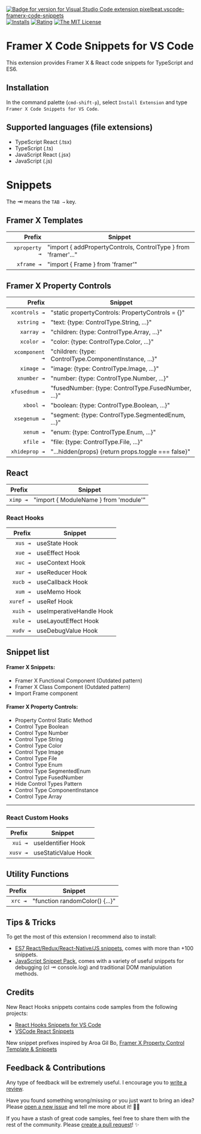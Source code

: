 [![Badge for version for Visual Studio Code extension pixelbeat.vscode-framerx-code-snippets](https://vsmarketplacebadge.apphb.com/version-short/pixelbeat.vscode-framerx-code-snippets.svg?color=blue&style=?style=for-the-badge&logo=visual-studio-code)](https://marketplace.visualstudio.com/items?itemName=pixelbeat.vscode-framerx-code-snippets)
[![Installs](https://vsmarketplacebadge.apphb.com/installs-short/pixelbeat.vscode-framerx-code-snippets.svg?color=blue&style=flat-square)](https://marketplace.visualstudio.com/items?itemName=pixelbeat.vscode-framerx-code-snippets)
[![Rating](https://vsmarketplacebadge.apphb.com/rating-short/pixelbeat.vscode-framerx-code-snippets.svg?color=blue&style=flat-square)](https://marketplace.visualstudio.com/items?itemName=pixelbeat.vscode-framerx-code-snippets)
[![The MIT License](https://img.shields.io/badge/license-MIT-orange.svg?color=blue&style=flat-square)](http://opensource.org/licenses/MIT)


# Framer X Code Snippets for VS Code


This extension provides Framer X & React code snippets for TypeScript and ES6.

## Installation

In the command palette (`cmd-shift-p`), select `Install Extension` and type `Framer X Code Snippets for VS Code`.

## Supported languages (file extensions)

- TypeScript React (.tsx)
- TypeScript (.ts)
- JavaScript React (.jsx)
- JavaScript (.js)

# Snippets

The **⇥** means the `TAB →` key.

## Framer X Templates

|        Prefix | Snippet                                                        |
|-------------: |----------------------------------------------------------------|
| `xproperty ⇥` | "import { addPropertyControls, ControlType } from 'framer'..." |
| `xframe ⇥`    | "import { Frame } from 'framer'"                               |


## Framer X Property Controls

|         Prefix | Snippet                                                |
|--------------: |--------------------------------------------------------|
| `xcontrols ⇥`  | "static propertyControls: PropertyControls = {}"       |
| `xstring ⇥`    | "text: {type: ControlType.String, ...}"                |
| `xarray ⇥`     | "children: {type: ControlType.Array, ...}"             |
| `xcolor ⇥`     | "color: {type: ControlType.Color, ...}"                |
| `xcomponent ⇥` | "children: {type: ControlType.ComponentInstance, ...}" |
| `ximage ⇥`     | "image: {type: ControlType.Image, ...}"                |
| `xnumber ⇥`    | "number: {type: ControlType.Number, ...}"              |
| `xfusednum ⇥`  | "fusedNumber: {type: ControlType.FusedNumber, ...}"    |
| `xbool ⇥`      | "boolean: {type: ControlType.Boolean, ...}"            |
| `xsegenum ⇥`   | "segment: {type: ControlType.SegmentedEnum, ...}"      |
| `xenum ⇥`      | "enum: {type: ControlType.Enum, ...}"                  |
| `xfile ⇥`      | "file: {type: ControlType.File, ...}"                  |
| `xhideprop ⇥`  | "...hidden(props) {return props.toggle === false}"     |


## React

|   Prefix | Snippet                                |
| -------: | ------------------------------------- |
| `ximp ⇥` | "import { ModuleName } from 'module'" |

### React Hooks

|    Prefix | Snippet                   |
| --------: | ------------------------ |
|   `xus ⇥` | useState Hook            |
|   `xue ⇥` | useEffect Hook           |
|   `xuc ⇥` | useContext Hook          |
|   `xur ⇥` | useReducer Hook          |
|  `xucb ⇥` | useCallback Hook         |
|   `xum ⇥` | useMemo Hook             |
| `xuref ⇥` | useRef Hook              |
|  `xuih ⇥` | useImperativeHandle Hook |
|  `xule ⇥` | useLayoutEffect Hook     |
|  `xudv ⇥` | useDebugValue Hook       |


## Snippet list



#### Framer X Snippets:

-  Framer X Functional Component (Outdated pattern)
-  Framer X Class Component (Outdated pattern)
-  Import Frame component

#### Framer X Property Controls:

-  Property Control Static Method
-  Control Type Boolean
-  Control Type Number
-  Control Type String
-  Control Type Color
-  Control Type Image
-  Control Type File
-  Control Type Enum
-  Control Type SegmentedEnum
-  Control Type FusedNumber
-  Hide Control Types Pattern
-  Control Type ComponentInstance
-  Control Type Array

---

### React Custom Hooks

|   Prefix | Snippet              |
| -------: | ------------------- |
|  `xui ⇥` | useIdentifier Hook  |
| `xusv ⇥` | useStaticValue Hook |

## Utility Functions

|  Prefix | Snippet                         |
| ------: | ------------------------------ |
| `xrc ⇥` | "function randomColor() {...}" |

## Tips & Tricks

To get the most of this extension I recommend also to install:

- [ES7 React/Redux/React-Native/JS snippets](https://github.com/dsznajder/vscode-es7-javascript-react-snippets), comes with more than +100 snippets.
- [JavaScript Snippet Pack](https://marketplace.visualstudio.com/items?itemName=akamud.vscode-javascript-snippet-pack), comes with a variety of useful snippets for debugging (cl ⇥ console.log) and traditional DOM manipulation methods.

## Credits

New React Hooks snippets contains code samples from the following projects:

- [React Hooks Snippets for VS Code](https://github.com/antmdvs/vscode-react-hooks-snippets)
- [VSCode React Snippets](https://github.com/Wind4/vscode-react-snippets)

New snippet prefixes inspired by Aroa Gil Bo, [Framer X Property Control Template & Snippets
](https://marketplace.visualstudio.com/items?itemName=AroaGilBo.framer-property-control-snippets)


## Feedback & Contributions

Any type of feedback will be extremely useful. I encourage you to [write a review](https://marketplace.visualstudio.com/items?itemName=pixelbeat.vscode-framerx-code-snippets#review-details).

Have you found something wrong/missing or you just want to bring an idea? Please [open a new issue](https://github.com/davo/vscode-framerx-code-snippets/issues/new) and tell me more about it! 🙌🏻

If you have a stash of great code samples, feel free to share them with the rest of the community. Please [create a pull request](hhttps://github.com/davo/vscode-framerx-code-snippets/pulls?q=is%3Apr+is%3Aopen+sort%3Aupdated-desc)! ✨
